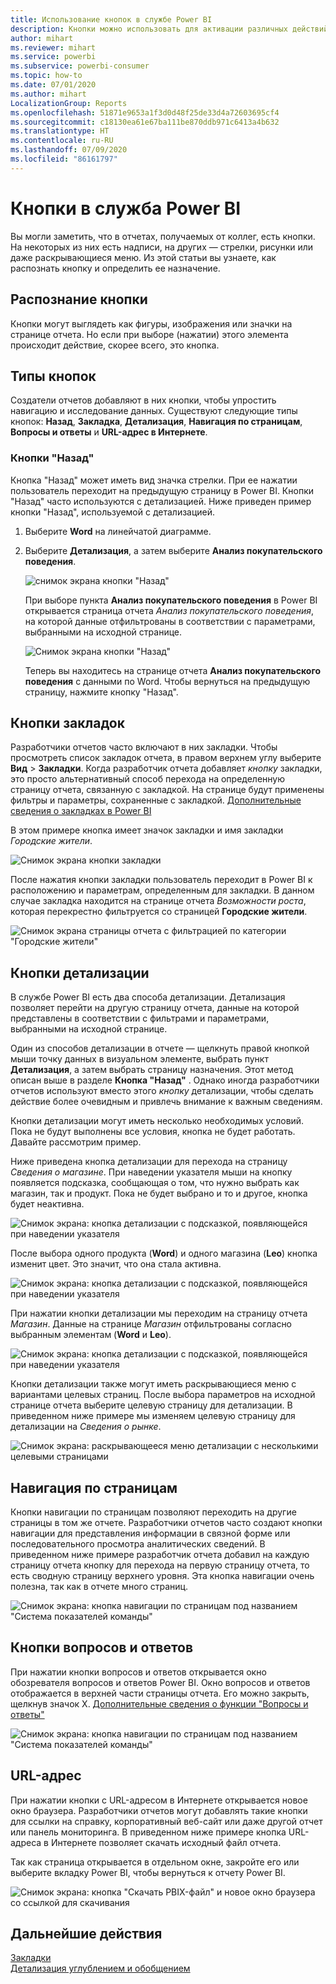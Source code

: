 ```yaml
---
title: Использование кнопок в службе Power BI
description: Кнопки можно использовать для активации различных действий, включая навигацию по отчетам, детализацию и детализацию между отчетами.
author: mihart
ms.reviewer: mihart
ms.service: powerbi
ms.subservice: powerbi-consumer
ms.topic: how-to
ms.date: 07/01/2020
ms.author: mihart
LocalizationGroup: Reports
ms.openlocfilehash: 51871e9653a1f3d0d48f25de33d4a72603695cf4
ms.sourcegitcommit: c18130ea61e67ba111be870ddb971c6413a4b632
ms.translationtype: HT
ms.contentlocale: ru-RU
ms.lasthandoff: 07/09/2020
ms.locfileid: "86161797"
---
```

# <a name="buttons-in-the-power-bi-service"></a>Кнопки в служба Power BI
Вы могли заметить, что в отчетах, получаемых от коллег, есть кнопки. На некоторых из них есть надписи, на других — стрелки, рисунки или даже раскрывающиеся меню. Из этой статьи вы узнаете, как распознать кнопку и определить ее назначение.

## <a name="how-to-recognize-a-button"></a>Распознание кнопки
Кнопки могут выглядеть как фигуры, изображения или значки на странице отчета. Но если при выборе (нажатии) этого элемента происходит действие, скорее всего, это кнопка.

## <a name="types-of-buttons"></a>Типы кнопок
Создатели отчетов добавляют в них кнопки, чтобы упростить навигацию и исследование данных. Существуют следующие типы кнопок: **Назад**, **Закладка**, **Детализация**, **Навигация по страницам**, **Вопросы и ответы** и **URL-адрес в Интернете**. 

### <a name="back-buttons"></a>Кнопки "Назад" 
Кнопка "Назад" может иметь вид значка стрелки. При ее нажатии пользователь переходит на предыдущую страницу в Power BI.  Кнопки "Назад" часто используются с детализацией. Ниже приведен пример кнопки "Назад", используемой с детализацией.

1. Выберите **Word** на линейчатой диаграмме.
1. Выберите **Детализация**, а затем выберите **Анализ покупательского поведения**.

    ![снимок экрана кнопки "Назад"](media/end-user-buttons/power-bi-drillthrough.png)

    При выборе пункта **Анализ покупательского поведения** в Power BI открывается страница отчета *Анализ покупательского поведения*, на которой данные отфильтрованы в соответствии с параметрами, выбранными на исходной странице.

    ![Снимок экрана кнопки "Назад"](media/end-user-buttons/power-bi-go-back.png)

    Теперь вы находитесь на странице отчета **Анализ покупательского поведения** с данными по Word. Чтобы вернуться на предыдущую страницу, нажмите кнопку "Назад". 

## <a name="bookmark-buttons"></a>Кнопки закладок
Разработчики отчетов часто включают в них закладки. Чтобы просмотреть список закладок отчета, в правом верхнем углу выберите **Вид** > **Закладки**. Когда разработчик отчета добавляет *кнопку* закладки, это просто альтернативный способ перехода на определенную страницу отчета, связанную с закладкой. На странице будут применены фильтры и параметры, сохраненные с закладкой. [Дополнительные сведения о закладках в Power BI](end-user-bookmarks.md) 

В этом примере кнопка имеет значок закладки и имя закладки *Городские жители*. 

![Снимок экрана кнопки закладки](media/end-user-buttons/power-bi-bookmark.png)

После нажатия кнопки закладки пользователь переходит в Power BI к расположению и параметрам, определенным для закладки.  В данном случае закладка находится на странице отчета *Возможности роста*, которая перекрестно фильтруется со страницей **Городские жители**.

![Снимок экрана страницы отчета с фильтрацией по категории "Городские жители"](media/end-user-buttons/power-bi-urban.png)


## <a name="drillthrough-buttons"></a>Кнопки детализации
В службе Power BI есть два способа детализации. Детализация позволяет перейти на другую страницу отчета, данные на которой представлены в соответствии с фильтрами и параметрами, выбранными на исходной странице.

Один из способов детализации в отчете — щелкнуть правой кнопкой мыши точку данных в визуальном элементе, выбрать пункт **Детализация**, а затем выбрать страницу назначения. Этот метод описан выше в разделе **Кнопка "Назад"** . Однако иногда разработчики отчетов используют вместо этого *кнопку* детализации, чтобы сделать действие более очевидным и привлечь внимание к важным сведениям.  

Кнопки детализации могут иметь несколько необходимых условий. Пока не будут выполнены все условия, кнопка не будет работать. Давайте рассмотрим пример.

Ниже приведена кнопка детализации для перехода на страницу *Сведения о магазине*. При наведении указателя мыши на кнопку появляется подсказка, сообщающая о том, что нужно выбрать как магазин, так и продукт. Пока не будет выбрано и то и другое, кнопка будет неактивна.

![Снимок экрана: кнопка детализации с подсказкой, появляющейся при наведении указателя](media/end-user-buttons/power-bi-drill-two-selections.png)

После выбора одного продукта (**Word**) и одного магазина (**Leo**) кнопка изменит цвет. Это значит, что она стала активна.

![Снимок экрана: кнопка детализации с подсказкой, появляющейся при наведении указателя](media/end-user-buttons/power-bi-select-both.png)

При нажатии кнопки детализации мы переходим на страницу отчета *Магазин*. Данные на странице *Магазин* отфильтрованы согласно выбранным элементам (**Word** и **Leo**).

![Снимок экрана: кнопка детализации с подсказкой, появляющейся при наведении указателя](media/end-user-buttons/power-bi-store.png)

Кнопки детализации также могут иметь раскрывающиеся меню с вариантами целевых страниц. После выбора параметров на исходной странице отчета выберите целевую страницу для детализации. В приведенном ниже примере мы изменяем целевую страницу для детализации на *Сведения о рынке*. 

![Снимок экрана: раскрывающееся меню детализации с несколькими целевыми страницами](media/end-user-buttons/power-bi-destination.png)

## <a name="page-navigation"></a>Навигация по страницам

Кнопки навигации по страницам позволяют переходить на другие страницы в том же отчете. Разработчики отчетов часто создают кнопки навигации для представления информации в связной форме или последовательного просмотра аналитических сведений. В приведенном ниже примере разработчик отчета добавил на каждую страницу отчета кнопку для перехода на первую страницу отчета, то есть сводную страницу верхнего уровня. Эта кнопка навигации очень полезна, так как в отчете много страниц.

![Снимок экрана: кнопка навигации по страницам под названием "Система показателей команды"](media/end-user-buttons/power-bi-nav-button.png)


## <a name="qa-buttons"></a>Кнопки вопросов и ответов 
При нажатии кнопки вопросов и ответов открывается окно обозревателя вопросов и ответов Power BI. Окно вопросов и ответов отображается в верхней части страницы отчета. Его можно закрыть, щелкнув значок X. [Дополнительные сведения о функции "Вопросы и ответы"](end-user-q-and-a.md)

![Снимок экрана: кнопка навигации по страницам под названием "Система показателей команды"](media/end-user-buttons/power-bi-qna.png)

## <a name="web-url"></a>URL-адрес
При нажатии кнопки с URL-адресом в Интернете открывается новое окно браузера. Разработчики отчетов могут добавлять такие кнопки для ссылки на справку, корпоративный веб-сайт или даже другой отчет или панель мониторинга. В приведенном ниже примере кнопка URL-адреса в Интернете позволяет скачать исходный файл отчета. 

Так как страница открывается в отдельном окне, закройте его или выберите вкладку Power BI, чтобы вернуться к отчету Power BI.

![Снимок экрана: кнопка "Скачать PBIX-файл" и новое окно браузера со ссылкой для скачивания](media/end-user-buttons/power-bi-url.png)

## <a name="next-steps"></a>Дальнейшие действия
[Закладки](end-user-bookmarks.md)    
[Детализация углублением и обобщением](end-user-drill.md)
